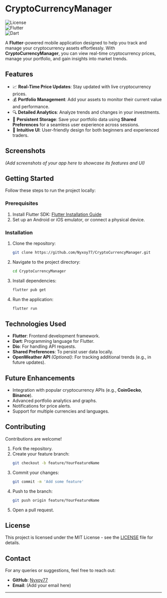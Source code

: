 # CryptoCurrencyManager  

![License](https://img.shields.io/badge/license-MIT-green)  
![Flutter](https://img.shields.io/badge/Flutter-3.0-blue)  
![Dart](https://img.shields.io/badge/Dart-3.0-orange)  

A **Flutter**-powered mobile application designed to help you track and manage your cryptocurrency assets effortlessly. With **CryptoCurrencyManager**, you can view real-time cryptocurrency prices, manage your portfolio, and gain insights into market trends.  

## Features  

- 📈 **Real-Time Price Updates**: Stay updated with live cryptocurrency prices.  
- 💰 **Portfolio Management**: Add your assets to monitor their current value and performance.  
- 🔍 **Detailed Analytics**: Analyze trends and changes in your investments.  
- 💾 **Persistent Storage**: Save your portfolio data using **Shared Preferences** for a seamless user experience across sessions.  
- 🚀 **Intuitive UI**: User-friendly design for both beginners and experienced traders.  

## Screenshots  

*(Add screenshots of your app here to showcase its features and UI)*  

## Getting Started  

Follow these steps to run the project locally:  

### Prerequisites  

1. Install Flutter SDK: [Flutter Installation Guide](https://flutter.dev/docs/get-started/install)  
2. Set up an Android or iOS emulator, or connect a physical device.  

### Installation  

1. Clone the repository:  
   ```bash  
   git clone https://github.com/Nyxoy77/CryptoCurrencyManager.git  
   ```  

2. Navigate to the project directory:  
   ```bash  
   cd CryptoCurrencyManager  
   ```  

3. Install dependencies:  
   ```bash  
   flutter pub get  
   ```  

4. Run the application:  
   ```bash  
   flutter run  
   ```  

## Technologies Used  

- **Flutter**: Frontend development framework.  
- **Dart**: Programming language for Flutter.  
- **Dio**: For handling API requests.  
- **Shared Preferences**: To persist user data locally.  
- **OpenWeather API** *(Optional)*: For tracking additional trends (e.g., in future updates).  

## Future Enhancements  

- Integration with popular cryptocurrency APIs (e.g., **CoinGecko**, **Binance**).  
- Advanced portfolio analytics and graphs.  
- Notifications for price alerts.  
- Support for multiple currencies and languages.  

## Contributing  

Contributions are welcome!  

1. Fork the repository.  
2. Create your feature branch:  
   ```bash  
   git checkout -b feature/YourFeatureName  
   ```  
3. Commit your changes:  
   ```bash  
   git commit -m 'Add some feature'  
   ```  
4. Push to the branch:  
   ```bash  
   git push origin feature/YourFeatureName  
   ```  
5. Open a pull request.  

## License  

This project is licensed under the MIT License - see the [LICENSE](LICENSE) file for details.  

## Contact  

For any queries or suggestions, feel free to reach out:  

- **GitHub**: [Nyxoy77](https://github.com/Nyxoy77)  
- **Email**: (Add your email here)  

---
